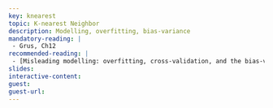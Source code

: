 ```yaml
---
key: knearest
topic: K-nearest Neighbor
description: Modelling, overfitting, bias-variance
mandatory-reading: | 
 - Grus, Ch12
recommended-reading: | 
 - [Misleading modelling: overfitting, cross-validation, and the bias-variance trade-off](https://blog.cambridgecoding.com/2016/03/24/misleading-modelling-overfitting-cross-validation-and-the-bias-variance-trade-off/)
slides: 
interactive-content:
guest:
guest-url:
---
```






